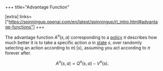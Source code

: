 +++
title="Advantage Function"

[extra]
links=["https://spinningup.openai.com/en/latest/spinningup/rl_intro.html#advantage-functions"]
+++

The advantage function $A^{\pi}(s,a)$ corresponding to a <a href="#policy">policy</a>  $\pi$ describes how much better it is to take a specific action $a$ in <a href="#state">state</a> $s$, over randomly selecting an action according to $\pi(\cdot|s)$, assuming you act according to $\pi$ forever after. 

$$
A^{\pi}(s,a) = Q^{\pi}(s,a) - V^{\pi}(s).
$$